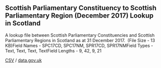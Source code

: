 ## Scottish Parliamentary Constituency to Scottish Parliamentary Region (December 2017) Lookup in Scotland

A lookup file between Scottish Parliamentary Constituencies and Scottish Parliamentary Regions in Scotland as at 31 December 2017.  (File Size - 13 KB)Field Names - SPC17CD, SPC17NM, SPR17CD, SPR17NMField Types - Text, Text, Text, TextField Lengths - 9, 42, 9, 21

[CSV](csv/067.csv) / [data.gov.uk](https://data.gov.uk/dataset/a9896498-f03f-4a36-8405-5a35fcbaa89d/scottish-parliamentary-constituency-to-scottish-parliamentary-region-december-2017-lookup-in-scotland)

